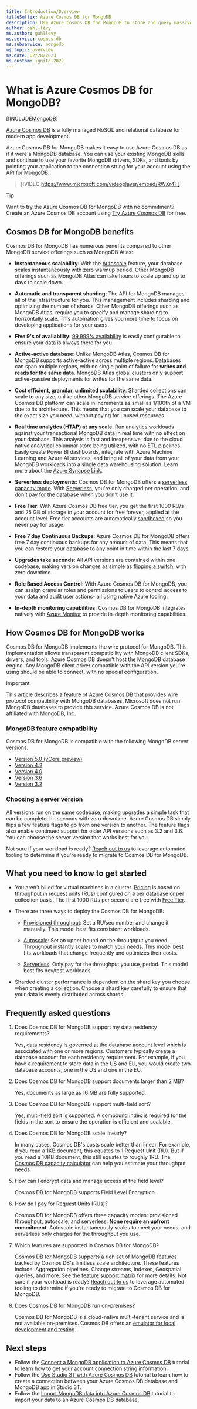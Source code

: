 ```yaml
---
title: Introduction/Overview
titleSuffix: Azure Cosmos DB for MongoDB
description: Use Azure Cosmos DB for MongoDB to store and query massive amounts of data using popular open-source drivers.
author: gahl-levy
ms.author: gahllevy
ms.service: cosmos-db
ms.subservice: mongodb
ms.topic: overview
ms.date: 02/28/2023
ms.custom: ignite-2022
---
```


# What is Azure Cosmos DB for MongoDB?

[!INCLUDE[MongoDB](../includes/appliesto-mongodb.md)]

[Azure Cosmos DB](../introduction.md) is a fully managed NoSQL and relational database for modern app development.

Azure Cosmos DB for MongoDB makes it easy to use Azure Cosmos DB as if it were a MongoDB database. You can use your existing MongoDB skills and continue to use your favorite MongoDB drivers, SDKs, and tools by pointing your application to the connection string for your account using the API for MongoDB.

> [!VIDEO https://www.microsoft.com/videoplayer/embed/RWXr4T]

> [!TIP]
> Want to try the Azure Cosmos DB for MongoDB with no commitment? Create an Azure Cosmos DB account using [Try Azure Cosmos DB](../try-free.md) for free.

## Cosmos DB for MongoDB benefits

Cosmos DB for MongoDB has numerous benefits compared to other MongoDB service offerings such as MongoDB Atlas:

- **Instantaneous scalability**: With the [Autoscale](../provision-throughput-autoscale.md) feature, your database scales instantaneously with zero warmup period. Other MongoDB offerings such as MongoDB Atlas can take hours to scale up and up to days to scale down. 

- **Automatic and transparent sharding**: The API for MongoDB manages all of the infrastructure for you. This management includes sharding and optimizing the number of shards. Other MongoDB offerings such as MongoDB Atlas, require you to specify and manage sharding to horizontally scale. This automation gives you more time to focus on developing applications for your users.

- **Five 9's of availability**: [99.999% availability](../high-availability.md) is easily configurable to ensure your data is always there for you. 

- **Active-active database**: Unlike MongoDB Atlas, Cosmos DB for MongoDB supports active-active across multiple regions. Databases can span multiple regions, with no single point of failure for **writes and reads for the same data**. MongoDB Atlas global clusters only support active-passive deployments for writes for the same data.  
- **Cost efficient, granular, unlimited scalability**: Sharded collections can scale to any size, unlike other MongoDB service offerings. The Azure Cosmos DB platform can scale in increments as small as 1/100th of a VM due to its architecture. This means that you can scale your database to the exact size you need, without paying for unused resources.

- **Real time analytics (HTAP) at any scale**: Run analytics workloads against your transactional MongoDB data in real time with no effect on your database. This analysis is fast and inexpensive, due to the cloud native analytical columnar store being utilized, with no ETL pipelines. Easily create Power BI dashboards, integrate with Azure Machine Learning and Azure AI services, and bring all of your data from your MongoDB workloads into a single data warehousing solution. Learn more about the [Azure Synapse Link](../synapse-link.md).

- **Serverless deployments**: Cosmos DB for MongoDB offers a [serverless capacity mode](../serverless.md). With [Serverless](../serverless.md), you're only charged per operation, and don't pay for the database when you don't use it.

- **Free Tier**: With Azure Cosmos DB free tier, you get the first 1000 RU/s and 25 GB of storage in your account for free forever, applied at the account level. Free tier accounts are automatically [sandboxed](../limit-total-account-throughput.md) so you never pay for usage.

- **Free 7 day Continuous Backups**: Azure Cosmos DB for MongoDB offers free 7 day continuous backups for any amount of data. This means that you can restore your database to any point in time within the last 7 days. 

- **Upgrades take seconds**: All API versions are contained within one codebase, making version changes as simple as [flipping a switch](upgrade-version.md), with zero downtime.

- **Role Based Access Control**: With Azure Cosmos DB for MongoDB, you can assign granular roles and permissions to users to control access to your data and audit user actions- all using native Azure tooling.

- **In-depth monitoring capabilities**: Cosmos DB for MongoDB integrates natively with [Azure Monitor](../../azure-monitor/overview.md) to provide in-depth monitoring capabilities.

## How Cosmos DB for MongoDB works

Cosmos DB for MongoDB implements the wire protocol for MongoDB. This implementation allows transparent compatibility with MongoDB client SDKs, drivers, and tools. Azure Cosmos DB doesn't host the MongoDB database engine. Any MongoDB client driver compatible with the API version you're using should be able to connect, with no special configuration.

> [!IMPORTANT]
> This article describes a feature of Azure Cosmos DB that provides wire protocol compatibility with MongoDB databases. Microsoft does not run MongoDB databases to provide this service. Azure Cosmos DB is not affiliated with MongoDB, Inc.

### MongoDB feature compatibility

Cosmos DB for MongoDB is compatible with the following MongoDB server versions:

- [Version 5.0 (vCore preview)](./vcore/quickstart-portal.md)
- [Version 4.2](feature-support-42.md)
- [Version 4.0](feature-support-40.md)
- [Version 3.6](feature-support-36.md)
- [Version 3.2](feature-support-32.md)

### Choosing a server version

All versions run on the same codebase, making upgrades a simple task that can be completed in seconds with zero downtime. Azure Cosmos DB simply flips a few feature flags to go from one version to another.  The feature flags also enable continued support for older API versions such as 3.2 and 3.6. You can choose the server version that works best for you.

Not sure if your workload is ready? [Reach out to us](https://forms.office.com/pages/responsepage.aspx?id=v4j5cvGGr0GRqy180BHbR9aWEKTdeoxPpcB2ORTA2_1UQk44OEhBRjlIWjJMTUxLTzhJVVpPU0M4My4u) to leverage automated tooling to determine if you're ready to migrate to Cosmos DB for MongoDB.

## What you need to know to get started

- You aren't billed for virtual machines in a cluster. [Pricing](../how-pricing-works.md) is based on throughput in request units (RUs) configured on a per database or per collection basis. The first 1000 RUs per second are free with [Free Tier](../free-tier.md).

- There are three ways to deploy the Cosmos DB for MongoDB:

  - [Provisioned throughput](../set-throughput.md): Set a RU/sec number and change it manually. This model best fits consistent workloads.

  - [Autoscale](../provision-throughput-autoscale.md): Set an upper bound on the throughput you need. Throughput instantly scales to match your needs. This model best fits workloads that change frequently and optimizes their costs.

  - [Serverless](../serverless.md): Only pay for the throughput you use, period. This model best fits dev/test workloads.

- Sharded cluster performance is dependent on the shard key you choose when creating a collection. Choose a shard key carefully to ensure that your data is evenly distributed across shards.

## Frequently asked questions

1. Does Cosmos DB for MongoDB support my data residency requirements?

    Yes, data residency is governed at the database account level which is associated with one or more regions. Customers typically create a database account for each residency requirement. For example, if you have a requirement to store data in the US and EU, you would create two database accounts, one in the US and one in the EU.

2. Does Cosmos DB for MongoDB support documents larger than 2 MB?

    Yes, documents as large as 16 MB are fully supported.

3. Does Cosmos DB for MongoDB support multi-field sort?

    Yes, multi-field sort is supported. A compound index is required for the fields in the sort to ensure the operation is efficient and scalable.

4. Does Cosmos DB for MongoDB scale linearly? 

    In many cases, Cosmos DB's costs scale better than linear. For example, if you read a 1KB document, this equates to 1 Request Unit (RU). But if you read a 10KB document, this still equates to roughly 1RU. The [Cosmos DB capacity calculator](https://cosmos.azure.com/capacitycalculator/) can help you estimate your throughput needs.

4. How can I encrypt data and manage access at the field level?

    Cosmos DB for MongoDB supports Field Level Encryption.

5. How do I pay for Request Units (RUs)?

    Cosmos DB for MongoDB offers three capacity modes: provisioned throughput, autoscale, and serverless. **None require an upfront commitment**. Autoscale instantaneously scales to meet your needs, and serverless only charges for the throughput you use.

6. Which features are supported in Cosmos DB for MongoDB?

    Cosmos DB for MongoDB supports a rich set of MongoDB features backed by Cosmos DB's limitless scale architecture. These features include: Aggregation pipelines, Change streams, Indexes, Geospatial queries, and more. See the [feature support matrix](feature-support-42.md) for more details. Not sure if your workload is ready? [Reach out to us](https://forms.office.com/pages/responsepage.aspx?id=v4j5cvGGr0GRqy180BHbR9aWEKTdeoxPpcB2ORTA2_1UQk44OEhBRjlIWjJMTUxLTzhJVVpPU0M4My4u) to leverage automated tooling to determine if you're ready to migrate to Cosmos DB for MongoDB.

4. Does Cosmos DB for MongoDB run on-premises?

    Cosmos DB for MongoDB is a cloud-native multi-tenant service and is not available on-premises. Cosmos DB offers an [emulator for local development and testing](../local-emulator.md).


## Next steps

- Follow the [Connect a MongoDB application to Azure Cosmos DB](connect-account.md) tutorial to learn how to get your account connection string information.
- Follow the [Use Studio 3T with Azure Cosmos DB](connect-using-mongochef.md) tutorial to learn how to create a connection between your Azure Cosmos DB database and MongoDB app in Studio 3T.
- Follow the [Import MongoDB data into Azure Cosmos DB](../../dms/tutorial-mongodb-cosmos-db.md?toc=%2fazure%2fcosmos-db%2ftoc.json%253ftoc%253d%2fazure%2fcosmos-db%2ftoc.json) tutorial to import your data to an Azure Cosmos DB database.
